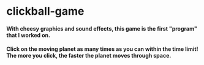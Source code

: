 # clickball-game

#### With cheesy graphics and sound effects, this game is the first "program" that I worked on. 

#### Click on the moving planet as many times as you can within the time limit! The more you click, the faster the planet moves through space.

